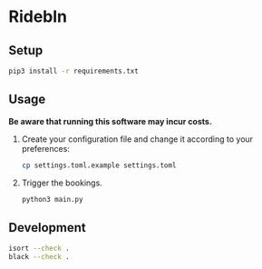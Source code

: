 # Ridebln

## Setup

```sh
pip3 install -r requirements.txt
```

## Usage

**Be aware that running this software may incur costs.**

1. Create your configuration file and change it according to your preferences:
    ```sh
    cp settings.toml.example settings.toml
    ```
2. Trigger the bookings.
    ```sh
    python3 main.py
    ```


## Development

```sh
isort --check .
black --check .
```
